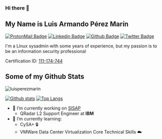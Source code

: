 ### Hi there 👋

<!--
**luisperezmarin/luisperezmarin** is a ✨ _special_ ✨ repository because its `README.md` (this file) appears on your GitHub profile.

Here are some ideas to get you started:


- 🌱 I’m currently learning ...
- 👯 I’m looking to collaborate on ...
- 🤔 I’m looking for help with ...
- 💬 Ask me about ...
- 📫 How to reach me: ...
- 😄 Pronouns: ...
- ⚡ Fun fact: ...
-->

## My Name is Luis Armando Pérez Marín
[![ProtonMail Badge](https://img.shields.io/badge/-luis.perez@protonmail.com-grey?style=flat&logo=ProtonMail&logoColor=lightgray&link=mailto:luis.perez@protonmail.com)](mailto:luis.perez@protonmail.com)
[![Linkedin Badge](https://img.shields.io/badge/-luisperezgt-0072b1?style=flat&logo=Linkedin&logoColor=white&link=https://www.linkedin.com/in/luisperezgt/)](https://www.linkedin.com/in/luisperezgt/)
[![Github Badge](https://img.shields.io/badge/-luisperezmarin-grey?style=flat&logo=github&logoColor=white&link=https://github.com/luisperezmarin/)](https://www.github.com/luisperezmarin/)
[![Twitter Badge](https://img.shields.io/badge/-luisperezmarin-00acee?style=flat&logo=twitter&logoColor=white&link=https://twitter.com/luispmarin/)](https://www.twitter.com/luispmarin/)

<p align='left'>I'm a Linux sysadmin with some years of experience, but my passion is to be an information security professional</p>

Certification ID: [111-174-744](https://www.redhat.com/rhtapps/services/verify/?certId=111-174-744)

## Some of my Github Stats
<p align=left> <img src=https://komarev.com/ghpvc/?username=luisperezmarin alt=luisperezmarin /> </p>

[![Github stats](https://github-readme-stats.vercel.app/api?username=luisperezmarin&show_icons=true&include_all_commits=true&count_private=true&bg_color=1e1e2e&text_color=cdd6f4&icon_color=cba6f7&title_color=94e2d5)](https://github.com/anuraghazra/github-readme-stats)
[![Top Langs](https://github-readme-stats.vercel.app/api/top-langs/?username=luisperezmarin&layout=compact&bg_color=1e1e2e&text_color=cdd6f4&icon_color=cba6f7&title_color=94e2d5)](https://github.com/luisperezmarin/github-readme-stats)

- 🔭 I’m currently working on [SISAP](https://www.sisap.com/)
  - QRadar L2 Support Engineer at **IBM**
- 📗 I’m currently learning:
  - CySA+ 🔒
  - VMWare Data Center Virtualization Core Technical Skills ☁️
